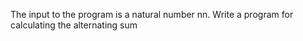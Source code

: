 The input to the program is a natural number nn. Write a program for calculating the alternating sum